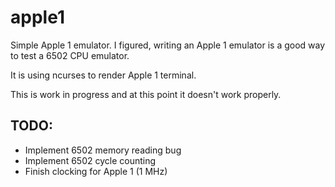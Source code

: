 # apple1

Simple Apple 1 emulator. I figured, writing an Apple 1 emulator is a good way to test a 6502 CPU emulator.

It is using ncurses to render Apple 1 terminal.

This is work in progress and at this point it doesn't work properly.

## TODO:
* Implement 6502 memory reading bug
* Implement 6502 cycle counting
* Finish clocking for Apple 1 (1 MHz)

